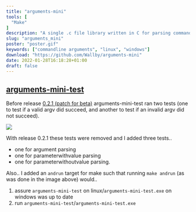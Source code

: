 ```yaml
---
title: "arguments-mini"
tools: [
  "Make"
]
description: "A single .c file library written in C for parsing commandline arguments."
slug: "arguments_mini"
poster: "poster.gif"
keywords: ["commandline arguments", "linux", "windows"]
download: "https://github.com/Wallby/arguments-mini"
date: 2022-01-28T16:18:28+01:00
draft: false
---
```


## [arguments-mini-test](https://github.com/Wallby/arguments-mini-test)

Before release [0.2.1 (patch for beta)](https://github.com/Wallby/arguments-mini/releases/tag/0.2.1-beta) arguments-mini-test ran two tests (one to test if a valid argv did succeed, and another to test if an invalid argv did not succeed).

![](/img/project/arguments_mini/arguments_mini_test.png)

With release 0.2.1 these tests were removed and I added three tests..
* one for argument parsing
* one for parameterwithvalue parsing
* one for parameterwithoutvalue parsing.

Also.. I added an `andrun` target for make such that running `make andrun` (as was done in the image above) would..
1. assure `arguments-mini-test` on linux/`arguments-mini-test.exe` on windows was up to date
2. run `arguments-mini-test`/`arguments-mini-test.exe`

